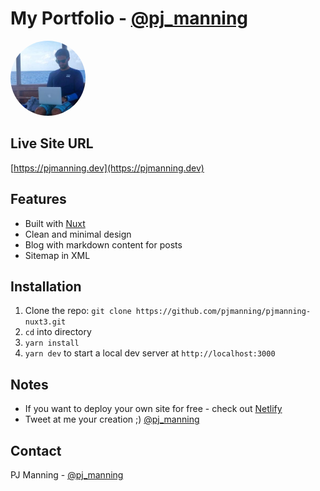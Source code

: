 # My Portfolio - [@pj_manning](https://twitter.com/pj_manning)

<img src="assets/images/home/working.jpg" alt="PJ Manning" width="120" height="120" style="border-radius: 100%;" />

## Live Site URL

[https://pjmanning.dev](https://pjmanning.dev)

## Features

- Built with [Nuxt](https://nuxtjs.org/)
- Clean and minimal design
- Blog with markdown content for posts
- Sitemap in XML

## Installation

1. Clone the repo: `git clone https://github.com/pjmanning/pjmanning-nuxt3.git`
2. `cd` into directory
3. `yarn install`
4. `yarn dev` to start a local dev server at `http://localhost:3000`

## Notes

- If you want to deploy your own site for free - check out [Netlify](https://netlify.com)
- Tweet at me your creation ;) [@pj_manning](https://pj_manning.dev)

## Contact

PJ Manning - [@pj_manning](https://twitter.com/pj_manning)
